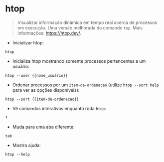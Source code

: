 # htop

> Visualizar informação dinâmica em tempo real acerca de processos em execução. Uma versão melhorada do comando `top`.
> Mais informações: <https://htop.dev/>.

- Inicializar htop:

`htop`

- Inicializa htop mostrando somente processos pertencentes a um usuário:

`htop --user {{nome_usuário}}`

- Ordenar processos por um `item-de-ordenacao` (utilize `htop --sort help` para ver as opçōes disponíveis):

`htop --sort {{item-de-ordenacao}}`

- Vê comandos interativos enquanto roda `htop`:

`?`

- Muda para uma aba diferente:

`tab`

- Mostra ajuda:

`htop --help`
